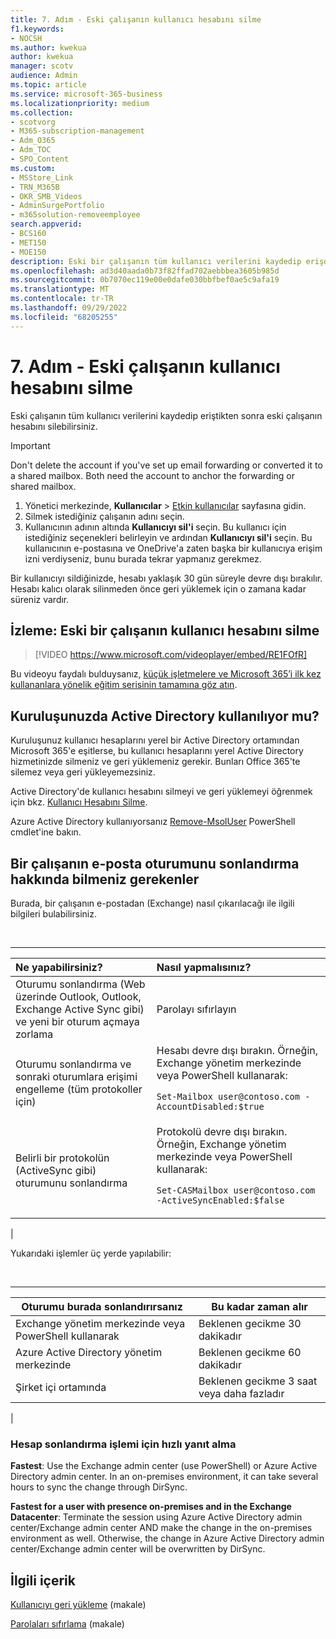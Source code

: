 ```yaml
---
title: 7. Adım - Eski çalışanın kullanıcı hesabını silme
f1.keywords:
- NOCSH
ms.author: kwekua
author: kwekua
manager: scotv
audience: Admin
ms.topic: article
ms.service: microsoft-365-business
ms.localizationpriority: medium
ms.collection:
- scotvorg
- M365-subscription-management
- Adm_O365
- Adm_TOC
- SPO_Content
ms.custom:
- MSStore_Link
- TRN_M365B
- OKR_SMB_Videos
- AdminSurgePortfolio
- m365solution-removeemployee
search.appverid:
- BCS160
- MET150
- MOE150
description: Eski bir çalışanın tüm kullanıcı verilerini kaydedip erişdikten sonra, Microsoft 365 yönetim merkezi eski çalışanın hesabını silebilirsiniz.
ms.openlocfilehash: ad3d40aada0b73f82ffad702aebbbea3605b985d
ms.sourcegitcommit: 0b7070ec119e00e0dafe030bbfbef0ae5c9afa19
ms.translationtype: MT
ms.contentlocale: tr-TR
ms.lasthandoff: 09/29/2022
ms.locfileid: "68205255"
---
```

# <a name="step-7---delete-a-former-employees-user-account"></a>7. Adım - Eski çalışanın kullanıcı hesabını silme

Eski çalışanın tüm kullanıcı verilerini kaydedip eriştikten sonra eski çalışanın hesabını silebilirsiniz.

> [!IMPORTANT]
> Don't delete the account if you've set up email forwarding or converted it to a shared mailbox. Both need the account to anchor the forwarding or shared mailbox.

1. Yönetici merkezinde, **Kullanıcılar** \> <a href="https://go.microsoft.com/fwlink/p/?linkid=834822" target="_blank">Etkin kullanıcılar</a> sayfasına gidin.
2. Silmek istediğiniz çalışanın adını seçin.
3. Kullanıcının adının altında **Kullanıcıyı sil'i** seçin. Bu kullanıcı için istediğiniz seçenekleri belirleyin ve ardından **Kullanıcıyı sil'i** seçin. Bu kullanıcının e-postasına ve OneDrive'a zaten başka bir kullanıcıya erişim izni verdiyseniz, bunu burada tekrar yapmanız gerekmez.

Bir kullanıcıyı sildiğinizde, hesabı yaklaşık 30 gün süreyle devre dışı bırakılır. Hesabı kalıcı olarak silinmeden önce geri yüklemek için o zamana kadar süreniz vardır.

## <a name="watch-delete-a-former-employees-user-account"></a>İzleme: Eski bir çalışanın kullanıcı hesabını silme

> [!VIDEO https://www.microsoft.com/videoplayer/embed/RE1FOfR]

Bu videoyu faydalı bulduysanız, [küçük işletmelere ve Microsoft 365’i ilk kez kullananlara yönelik eğitim serisinin tamamına göz atın](../../business-video/index.yml).

## <a name="does-your-organization-use-active-directory"></a>Kuruluşunuzda Active Directory kullanılıyor mu?

Kuruluşunuz kullanıcı hesaplarını yerel bir Active Directory ortamından Microsoft 365'e eşitlerse, bu kullanıcı hesaplarını yerel Active Directory hizmetinizde silmeniz ve geri yüklemeniz gerekir. Bunları Office 365'te silemez veya geri yükleyemezsiniz.

Active Directory'de kullanıcı hesabını silmeyi ve geri yüklemeyi öğrenmek için bkz. [Kullanıcı Hesabını Silme](/previous-versions/windows/it-pro/windows-server-2008-R2-and-2008/cc753730(v=ws.11)).
  
Azure Active Directory kullanıyorsanız [Remove-MsolUser](/powershell/module/msonline/remove-msoluser) PowerShell cmdlet'ine bakın.
  
## <a name="what-you-need-to-know-about-terminating-an-employees-email-session"></a>Bir çalışanın e-posta oturumunu sonlandırma hakkında bilmeniz gerekenler

Burada, bir çalışanın e-postadan (Exchange) nasıl çıkarılacağı ile ilgili bilgileri bulabilirsiniz.

<br>

****

|Ne yapabilirsiniz?|Nasıl yapmalısınız?|
|:-----|:-----|
|Oturumu sonlandırma (Web üzerinde Outlook, Outlook, Exchange Active Sync gibi) ve yeni bir oturum açmaya zorlama|Parolayı sıfırlayın|
|Oturumu sonlandırma ve sonraki oturumlara erişimi engelleme (tüm protokoller için)|Hesabı devre dışı bırakın. Örneğin, Exchange yönetim merkezinde veya PowerShell kullanarak: <p>  `Set-Mailbox user@contoso.com -AccountDisabled:$true`|
|Belirli bir protokolün (ActiveSync gibi) oturumunu sonlandırma|Protokolü devre dışı bırakın. Örneğin, Exchange yönetim merkezinde veya PowerShell kullanarak: <p>  `Set-CASMailbox user@contoso.com -ActiveSyncEnabled:$false`|
|

Yukarıdaki işlemler üç yerde yapılabilir:
  
<br>

****

|Oturumu burada sonlandırırsanız|Bu kadar zaman alır|
|---|---|
|Exchange yönetim merkezinde veya PowerShell kullanarak|Beklenen gecikme 30 dakikadır|
|Azure Active Directory yönetim merkezinde|Beklenen gecikme 60 dakikadır|
|Şirket içi ortamında|Beklenen gecikme 3 saat veya daha fazladır|
|

### <a name="how-to-get-fastest-response-for-account-termination"></a>Hesap sonlandırma işlemi için hızlı yanıt alma

**Fastest**: Use the Exchange admin center (use PowerShell) or Azure Active Directory admin center. In an on-premises environment, it can take several hours to sync the change through DirSync.
  
**Fastest for a user with presence on-premises and in the Exchange Datacenter**: Terminate the session using Azure Active Directory admin center/Exchange admin center AND make the change in the on-premises environment as well. Otherwise, the change in Azure Active Directory admin center/Exchange admin center will be overwritten by DirSync.
  
## <a name="related-content"></a>İlgili içerik

[Kullanıcıyı geri yükleme](restore-user.md) (makale)

[Parolaları sıfırlama](reset-passwords.md) (makale)

